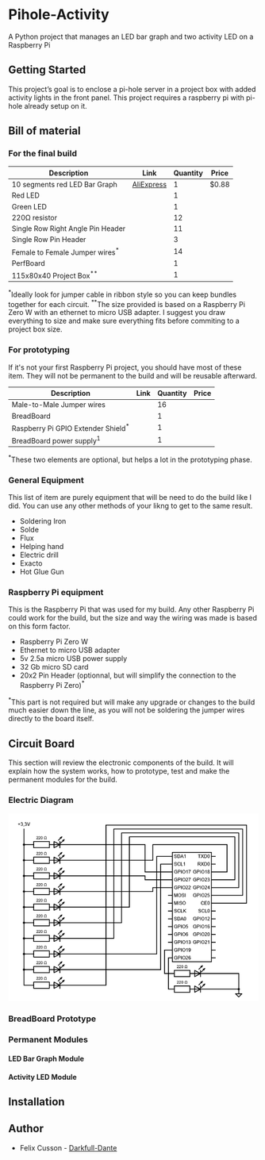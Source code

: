 # Pihole-Activity
A Python project that manages an LED bar graph and two activity LED on a Raspberry Pi
## Getting Started
This project’s goal is to enclose a pi-hole server in a project box with added activity lights in the front panel. This project requires a raspberry pi with pi-hole already setup on it.
## Bill of material
### For the final build

| Description | Link | Quantity | Price |
| ----------- | ---- | -------- | ----- |
| 10 segments red LED Bar Graph | [AliExpress](https://www.aliexpress.com/item/32811943871.html?spm=a2g0o.productlist.0.0.385757df1b2Lr8&algo_pvid=81b6ea2e-bbe1-4634-9305-ca7d9543ac35&algo_expid=81b6ea2e-bbe1-4634-9305-ca7d9543ac35-16&btsid=0844ca98-45f0-41d7-bb55-1833f7978391&ws_ab_test=searchweb0_0,searchweb201602_7,searchweb201603_55) | 1 | $0.88 |
| Red LED | | 1 | |
| Green LED | | 1 | |
| 220Ω resistor | | 12 | |
| Single Row Right Angle Pin Header | | 11 | |
| Single Row Pin Header | | 3 | |
| Female to Female Jumper wires<sup>*</sup> | | 14 | |
| PerfBoard | | 1 | |
| 115x80x40 Project Box<sup>**</sup> | | 1 | |

<sup>*</sup>Ideally look for jumper cable in ribbon style so you can keep bundles together for each circuit.
<sup>**</sup>The size provided is based on a Raspberry Pi Zero W with an ethernet to micro USB adapter. I suggest you draw everything to size and make sure everything fits before commiting to a project box size.

### For prototyping
If it's not your first Raspberry Pi project, you should have most of these item. They will not be permanent to the build and will be reusable afterward.

| Description | Link | Quantity | Price |
| ----------- | ---- | -------- | ----- |
| Male-to-Male Jumper wires |  | 16 |  |
| BreadBoard |  | 1 |  |
| Raspberry Pi GPIO Extender Shield<sup>*</sup> |  | 1 |  |
| BreadBoard power supply<sup>1</sup> |  | 1 |  |

<sup>*</sup>These two elements are optional, but helps a lot in the prototyping phase.

### General Equipment
This list of item are purely equipment that will be need to do the build like I did. You can use any other methods of your likng to get to the same result.
- Soldering Iron
- Solde
- Flux
- Helping hand
- Electric drill
- Exacto
- Hot Glue Gun

### Raspberry Pi equipment
This is the Raspberry Pi that was used for my build. Any other Raspberry Pi could work for the build, but the size and way the wiring was made is based on this form factor.
- Raspberry Pi Zero W
- Ethernet to micro USB adapter
- 5v 2.5a micro USB power supply
- 32 Gb micro SD card
- 20x2 Pin Header (optionnal, but will simplify the connection to the Raspberry Pi Zero)<sup>*</sup>

<sup>*</sup>This part is not required but will make any upgrade or changes to the build much easier down the line, as you will not be soldering the jumper wires directly to the board itself.

## Circuit Board
This section will review the electronic components of the build. It will explain how the system works, how to prototype, test and make the permanent modules for the build.

### Electric Diagram
![Electric Diagram](Images\CircuitBoard\Pi-Hole_LED_System.png)
### BreadBoard Prototype
### Permanent Modules
#### LED Bar Graph Module
#### Activity LED Module
## Installation
## Author
- Felix Cusson - [Darkfull-Dante](https://github.com/Darkfull-Dante)